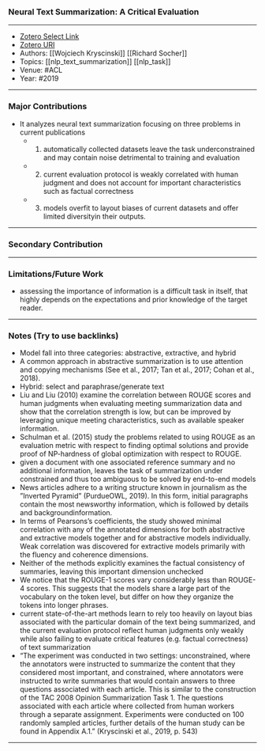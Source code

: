 ### Neural Text Summarization: A Critical Evaluation
---
- [Zotero Select Link](zotero://select/groups/2480461/items/VNP7P2IY)
- [Zotero URI](https://www.zotero.org/groups/2480461/items/VNP7P2IY)
- Authors: [[Wojciech Kryscinski]] [[Richard Socher]] 
- Topics: [[nlp_text_summarization]] [[nlp_task]]
- Venue: #ACL
- Year: #2019
---
### Major Contributions
- It analyzes neural text summarization focusing on three problems in current publications
	- 1) automatically collected datasets leave the task underconstrained and may contain noise detrimental to training and evaluation
	- 2) current evaluation protocol is weakly correlated with human judgment and does not account for important characteristics such as factual correctness
	- 3) models overfit to layout biases of current datasets and offer limited diversityin their outputs.
---
### Secondary Contribution
---
### Limitations/Future Work
- assessing the importance of information is a difficult task in itself, that highly depends on the expectations and prior knowledge of the target reader.
---
### Notes (Try to use backlinks)
- Model fall into three categories: abstractive, extractive, and hybrid
- A common approach in abstractive summarization is to use attention and copying mechanisms (See et al., 2017; Tan et al., 2017; Cohan et al., 2018).
- Hybrid: select and paraphrase/generate text
- Liu and Liu (2010) examine the correlation between ROUGE scores and human judgments when evaluating meeting summarization data and show that the correlation strength is low, but can be improved by leveraging unique meeting characteristics, such as available speaker information.
- Schulman et al. (2015) study the problems related to using ROUGE as an evaluation metric with respect to finding optimal solutions and provide proof of NP-hardness of global optimization with respect to ROUGE.
- given a document with one associated reference summary and no additional information, leaves the task of summarization under constrained and thus too ambiguous to be solved by end-to-end models
- News articles adhere to a writing structure known in journalism as the ”Inverted Pyramid” (PurdueOWL, 2019). In this form, initial paragraphs contain the most newsworthy information, which is followed by details and backgroundinformation.
- In terms of Pearsons’s coefficients, the study showed minimal correlation with any of the annotated dimensions for both abstractive and extractive models together and for abstractive models individually. Weak correlation was discovered for extractive models primarily with the fluency and coherence dimensions.
- Neither of the methods explicitly examines the factual consistency of summaries, leaving this important dimension unchecked
- We notice that the ROUGE-1 scores vary considerably less than ROUGE-4 scores. This suggests that the models share a large part of the vocabulary on the token level, but differ on how they organize the tokens into longer phrases.
- current state-of-the-art methods learn to rely too heavily on layout bias associated with the particular domain of the text being summarized, and the current evaluation protocol reflect human judgments only weakly while also failing to evaluate critical features (e.g. factual correctness) of text summarization
- “The experiment was conducted in two settings: unconstrained, where the annotators were instructed to summarize the content that they considered most important, and constrained, where annotators were instructed to write summaries that would contain answers to three questions associated with each article. This is similar to the construction of the TAC 2008 Opinion Summarization Task 1. The questions associated with each article where collected from human workers through a separate assignment. Experiments were conducted on 100 randomly sampled articles, further details of the human study can be found in Appendix A.1.” (Kryscinski et al., 2019, p. 543)
---
